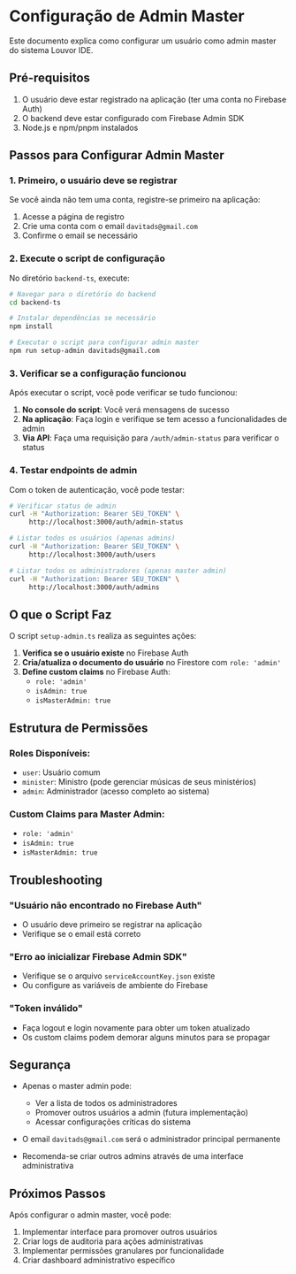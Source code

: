 # Configuração de Admin Master

Este documento explica como configurar um usuário como admin master do sistema Louvor IDE.

## Pré-requisitos

1. O usuário deve estar registrado na aplicação (ter uma conta no Firebase Auth)
2. O backend deve estar configurado com Firebase Admin SDK
3. Node.js e npm/pnpm instalados

## Passos para Configurar Admin Master

### 1. Primeiro, o usuário deve se registrar

Se você ainda não tem uma conta, registre-se primeiro na aplicação:
1. Acesse a página de registro
2. Crie uma conta com o email `davitads@gmail.com`
3. Confirme o email se necessário

### 2. Execute o script de configuração

No diretório `backend-ts`, execute:

```bash
# Navegar para o diretório do backend
cd backend-ts

# Instalar dependências se necessário
npm install

# Executar o script para configurar admin master
npm run setup-admin davitads@gmail.com
```

### 3. Verificar se a configuração funcionou

Após executar o script, você pode verificar se tudo funcionou:

1. **No console do script**: Você verá mensagens de sucesso
2. **Na aplicação**: Faça login e verifique se tem acesso a funcionalidades de admin
3. **Via API**: Faça uma requisição para `/auth/admin-status` para verificar o status

### 4. Testar endpoints de admin

Com o token de autenticação, você pode testar:

```bash
# Verificar status de admin
curl -H "Authorization: Bearer SEU_TOKEN" \
     http://localhost:3000/auth/admin-status

# Listar todos os usuários (apenas admins)
curl -H "Authorization: Bearer SEU_TOKEN" \
     http://localhost:3000/auth/users

# Listar todos os administradores (apenas master admin)
curl -H "Authorization: Bearer SEU_TOKEN" \
     http://localhost:3000/auth/admins
```

## O que o Script Faz

O script `setup-admin.ts` realiza as seguintes ações:

1. **Verifica se o usuário existe** no Firebase Auth
2. **Cria/atualiza o documento do usuário** no Firestore com `role: 'admin'`
3. **Define custom claims** no Firebase Auth:
   - `role: 'admin'`
   - `isAdmin: true`
   - `isMasterAdmin: true`

## Estrutura de Permissões

### Roles Disponíveis:
- `user`: Usuário comum
- `minister`: Ministro (pode gerenciar músicas de seus ministérios)
- `admin`: Administrador (acesso completo ao sistema)

### Custom Claims para Master Admin:
- `role: 'admin'`
- `isAdmin: true`
- `isMasterAdmin: true`

## Troubleshooting

### "Usuário não encontrado no Firebase Auth"
- O usuário deve primeiro se registrar na aplicação
- Verifique se o email está correto

### "Erro ao inicializar Firebase Admin SDK"
- Verifique se o arquivo `serviceAccountKey.json` existe
- Ou configure as variáveis de ambiente do Firebase

### "Token inválido"
- Faça logout e login novamente para obter um token atualizado
- Os custom claims podem demorar alguns minutos para se propagar

## Segurança

- Apenas o master admin pode:
  - Ver a lista de todos os administradores
  - Promover outros usuários a admin (futura implementação)
  - Acessar configurações críticas do sistema

- O email `davitads@gmail.com` será o administrador principal permanente
- Recomenda-se criar outros admins através de uma interface administrativa

## Próximos Passos

Após configurar o admin master, você pode:

1. Implementar interface para promover outros usuários
2. Criar logs de auditoria para ações administrativas
3. Implementar permissões granulares por funcionalidade
4. Criar dashboard administrativo específico
